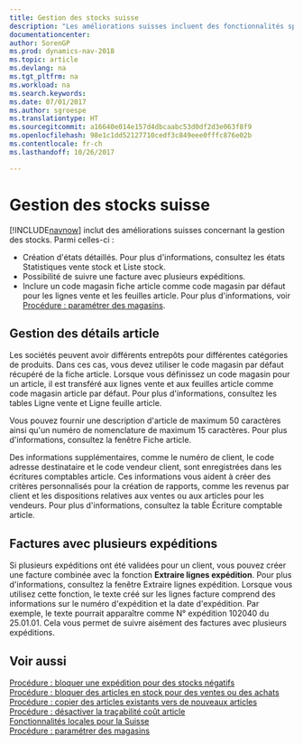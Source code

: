 ```yaml
---
title: Gestion des stocks suisse
description: "Les améliorations suisses incluent des fonctionnalités spéciales de gestion des stocks."
documentationcenter: 
author: SorenGP
ms.prod: dynamics-nav-2018
ms.topic: article
ms.devlang: na
ms.tgt_pltfrm: na
ms.workload: na
ms.search.keywords: 
ms.date: 07/01/2017
ms.author: sgroespe
ms.translationtype: HT
ms.sourcegitcommit: a16640e014e157d4dbcaabc53d0df2d3e063f8f9
ms.openlocfilehash: 98e1c1dd52127710cedf3c849eee0fffc876e02b
ms.contentlocale: fr-ch
ms.lasthandoff: 10/26/2017

---
```

# <a name="swiss-inventory-management"></a>Gestion des stocks suisse
[!INCLUDE[navnow](../../includes/navnow_md.md)] inclut des améliorations suisses concernant la gestion des stocks. Parmi celles-ci :  

- Création d'états détaillés.  Pour plus d'informations, consultez les états Statistiques vente stock et Liste stock.  
- Possibilité de suivre une facture avec plusieurs expéditions.  
- Inclure un code magasin fiche article comme code magasin par défaut pour les lignes vente et les feuilles article. Pour plus d'informations, voir [Procédure : paramétrer des magasins](../../inventory-how-setup-locations.md). 

## <a name="managing-item-details"></a>Gestion des détails article  
Les sociétés peuvent avoir différents entrepôts pour différentes catégories de produits. Dans ces cas, vous devez utiliser le code magasin par défaut récupéré de la fiche article. Lorsque vous définissez un code magasin pour un article, il est transféré aux lignes vente et aux feuilles article comme code magasin article par défaut. Pour plus d'informations, consultez les tables Ligne vente et Ligne feuille article.  

Vous pouvez fournir une description d'article de maximum 50 caractères ainsi qu'un numéro de nomenclature de maximum 15 caractères. Pour plus d'informations, consultez la fenêtre Fiche article.  

Des informations supplémentaires, comme le numéro de client, le code adresse destinataire et le code vendeur client, sont enregistrées dans les écritures comptables article. Ces informations vous aident à créer des critères personnalisés pour la création de rapports, comme les revenus par client et les dispositions relatives aux ventes ou aux articles pour les vendeurs. Pour plus d'informations, consultez la table Écriture comptable article.  

## <a name="invoices-with-multiple-shipments"></a>Factures avec plusieurs expéditions  
Si plusieurs expéditions ont été validées pour un client, vous pouvez créer une facture combinée avec la fonction **Extraire lignes expédition**. Pour plus d'informations, consultez la fenêtre Extraire lignes expédition. Lorsque vous utilisez cette fonction, le texte créé sur les lignes facture comprend des informations sur le numéro d'expédition et la date d'expédition. Par exemple, le texte pourrait apparaître comme N° expédition 102040 du 25.01.01. Cela vous permet de suivre aisément des factures avec plusieurs expéditions.  

## <a name="see-also"></a>Voir aussi  
 [Procédure : bloquer une expédition pour des stocks négatifs](how-to-block-shipment-for-negative-inventory.md)   
 [Procédure : bloquer des articles en stock pour des ventes ou des achats](how-to-block-inventory-items-for-sales-or-purchases.md)   
 [Procédure : copier des articles existants vers de nouveaux articles](how-to-copy-existing-items-to-new-items.md)   
 [Procédure : désactiver la traçabilité coût article](how-to-deactivate-item-cost-tracking.md)   
 [Fonctionnalités locales pour la Suisse](switzerland-local-functionality.md)   
 [Procédure : paramétrer des magasins](../../inventory-how-setup-locations.md)


